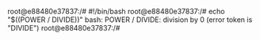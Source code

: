 root@e88480e37837:/# #!/bin/bash
root@e88480e37837:/# echo "$((POWER / DIVIDE))"
bash: POWER / DIVIDE: division by 0 (error token is "DIVIDE")
root@e88480e37837:/#
